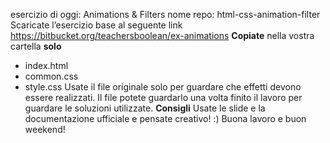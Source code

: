 esercizio di oggi: Animations & Filters
nome repo: html-css-animation-filter
Scaricate l’esercizio base al seguente link
https://bitbucket.org/teachersboolean/ex-animations
**Copiate** nella vostra cartella **solo**
* index.html
* common.css
* style.css
Usate il file originale solo per guardare che effetti devono essere realizzati.
Il file potete guardarlo una volta finito il lavoro per guardare le soluzioni utilizzate.
**Consigli**
Usate le slide e la documentazione ufficiale e pensate creativo! :)
Buona lavoro e buon weekend!